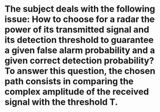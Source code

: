 # The subject deals with the following issue: How to choose for a radar the power of its transmitted signal and its detection threshold to guarantee a given false alarm probability and a given correct detection probability? To answer this question, the chosen path consists in comparing the complex amplitude of the received signal with the threshold T. 

